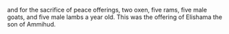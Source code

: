 and for the sacrifice of peace offerings, two oxen, five rams, five male goats, and five male lambs a year old. This was the offering of Elishama the son of Ammihud.
